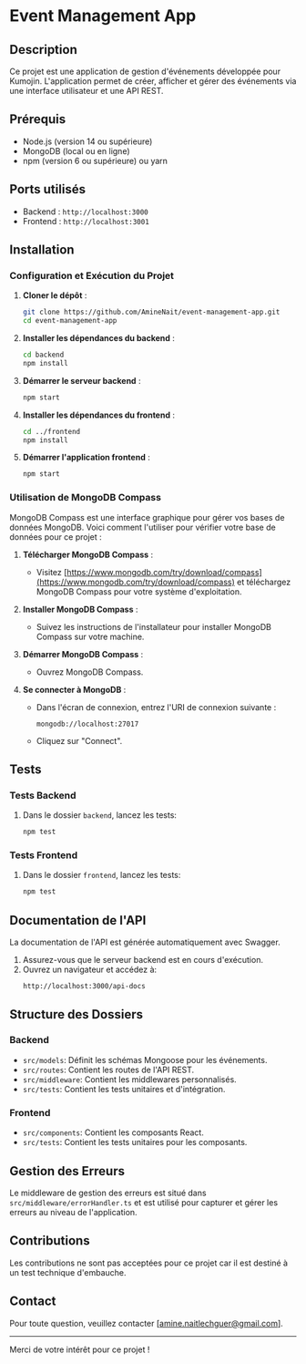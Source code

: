 # Event Management App

## Description

Ce projet est une application de gestion d'événements développée pour Kumojin. L'application permet de créer, afficher et gérer des événements via une interface utilisateur et une API REST.

## Prérequis

- Node.js (version 14 ou supérieure)
- MongoDB (local ou en ligne)
- npm (version 6 ou supérieure) ou yarn

## Ports utilisés

- Backend : `http://localhost:3000`
- Frontend : `http://localhost:3001`

## Installation

### Configuration et Exécution du Projet

1. **Cloner le dépôt** :

   ```bash
   git clone https://github.com/AmineNait/event-management-app.git
   cd event-management-app
   ```

2. **Installer les dépendances du backend** :

   ```bash
   cd backend
   npm install
   ```

3. **Démarrer le serveur backend** :

   ```bash
   npm start
   ```

4. **Installer les dépendances du frontend** :

   ```bash
   cd ../frontend
   npm install
   ```

5. **Démarrer l'application frontend** :
   ```bash
   npm start
   ```

### Utilisation de MongoDB Compass

MongoDB Compass est une interface graphique pour gérer vos bases de données MongoDB. Voici comment l'utiliser pour vérifier votre base de données pour ce projet :

1. **Télécharger MongoDB Compass** :

   - Visitez [https://www.mongodb.com/try/download/compass](https://www.mongodb.com/try/download/compass) et téléchargez MongoDB Compass pour votre système d'exploitation.

2. **Installer MongoDB Compass** :

   - Suivez les instructions de l'installateur pour installer MongoDB Compass sur votre machine.

3. **Démarrer MongoDB Compass** :

   - Ouvrez MongoDB Compass.

4. **Se connecter à MongoDB** :
   - Dans l'écran de connexion, entrez l'URI de connexion suivante :
     ```plaintext
     mongodb://localhost:27017
     ```
   - Cliquez sur "Connect".

## Tests

### Tests Backend

1. Dans le dossier `backend`, lancez les tests:
   ```bash
   npm test
   ```

### Tests Frontend

1. Dans le dossier `frontend`, lancez les tests:
   ```bash
   npm test
   ```

## Documentation de l'API

La documentation de l'API est générée automatiquement avec Swagger.

1. Assurez-vous que le serveur backend est en cours d'exécution.
2. Ouvrez un navigateur et accédez à:
   ```plaintext
   http://localhost:3000/api-docs
   ```

## Structure des Dossiers

### Backend

- `src/models`: Définit les schémas Mongoose pour les événements.
- `src/routes`: Contient les routes de l'API REST.
- `src/middleware`: Contient les middlewares personnalisés.
- `src/tests`: Contient les tests unitaires et d'intégration.

### Frontend

- `src/components`: Contient les composants React.
- `src/tests`: Contient les tests unitaires pour les composants.

## Gestion des Erreurs

Le middleware de gestion des erreurs est situé dans `src/middleware/errorHandler.ts` et est utilisé pour capturer et gérer les erreurs au niveau de l'application.

## Contributions

Les contributions ne sont pas acceptées pour ce projet car il est destiné à un test technique d'embauche.

## Contact

Pour toute question, veuillez contacter [amine.naitlechguer@gmail.com].

---

Merci de votre intérêt pour ce projet !
